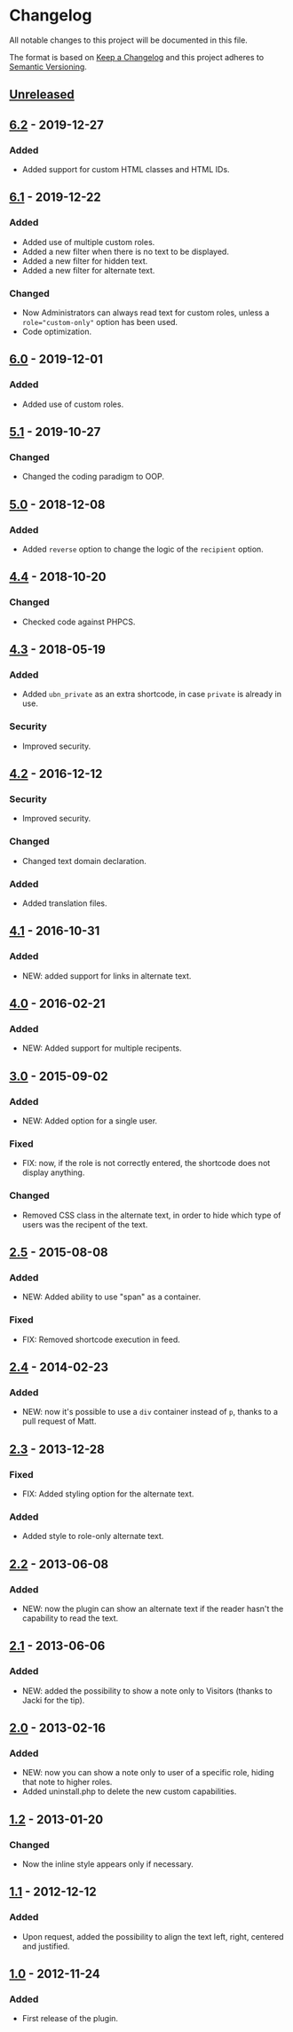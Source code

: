 # Changelog

All notable changes to this project will be documented in this file.

The format is based on [Keep a Changelog](http://keepachangelog.com/en/1.0.0/)
and this project adheres to [Semantic Versioning](http://semver.org/spec/v2.0.0.html).

## [Unreleased]

## [6.2] - 2019-12-27
### Added
* Added support for custom HTML classes and HTML IDs.

## [6.1] - 2019-12-22
### Added
* Added use of multiple custom roles.
* Added a new filter when there is no text to be displayed.
* Added a new filter for hidden text.
* Added a new filter for alternate text.
### Changed
* Now Administrators can always read text for custom roles, unless a `role="custom-only"` option has been used.
* Code optimization.

## [6.0] - 2019-12-01
### Added
* Added use of custom roles.

## [5.1] - 2019-10-27
### Changed
* Changed the coding paradigm to OOP.

## [5.0] - 2018-12-08
### Added
* Added `reverse` option to change the logic of the `recipient` option.

## [4.4] - 2018-10-20
### Changed
* Checked code against PHPCS.

## [4.3] - 2018-05-19
### Added
* Added `ubn_private` as an extra shortcode, in case `private` is already in use.
### Security
* Improved security.

## [4.2] - 2016-12-12
### Security
* Improved security.
### Changed
* Changed text domain declaration.
### Added
* Added translation files.

## [4.1] - 2016-10-31
### Added
* NEW: added support for links in alternate text.

## [4.0] - 2016-02-21
### Added
* NEW: Added support for multiple recipents.

## [3.0] - 2015-09-02
### Added
* NEW: Added option for a single user.
### Fixed
* FIX: now, if the role is not correctly entered, the shortcode does not display anything.
### Changed
* Removed CSS class in the alternate text, in order to hide which type of users was the recipent of the text.

## [2.5] - 2015-08-08
### Added
* NEW: Added ability to use "span" as a container.
### Fixed
* FIX: Removed shortcode execution in feed.

## [2.4] - 2014-02-23
### Added
* NEW: now it's possible to use a `div` container instead of `p`, thanks to a pull request of Matt.

## [2.3] - 2013-12-28
### Fixed
* FIX: Added styling option for the alternate text.
### Added
* Added style to role-only alternate text.

## [2.2] - 2013-06-08
### Added
* NEW: now the plugin can show an alternate text if the reader hasn't the capability to read the text.

## [2.1] - 2013-06-06
### Added
* NEW: added the possibility to show a note only to Visitors (thanks to Jacki for the tip).

## [2.0] - 2013-02-16
### Added
* NEW: now you can show a note only to user of a specific role, hiding that note to higher roles.
* Added uninstall.php to delete the new custom capabilities.

## [1.2] - 2013-01-20
### Changed
* Now the inline style appears only if necessary.

## [1.1] - 2012-12-12
### Added
* Upon request, added the possibility to align the text left, right, centered and justified.

## [1.0] - 2012-11-24
### Added
* First release of the plugin.

[Unreleased]: https://github.com/aldolat/private-content/commits/develop
[6.2]: https://github.com/aldolat/private-content/compare/6.1...6.2
[6.1]: https://github.com/aldolat/private-content/compare/6.0...6.1
[6.0]: https://github.com/aldolat/private-content/compare/5.1...6.0
[5.1]: https://github.com/aldolat/private-content/compare/5.0...5.1
[5.0]: https://github.com/aldolat/private-content/compare/4.4...5.0
[4.4]: https://github.com/aldolat/private-content/compare/4.3...4.4
[4.3]: https://github.com/aldolat/private-content/compare/4.2...4.3
[4.2]: https://github.com/aldolat/private-content/compare/4.1...4.2
[4.1]: https://github.com/aldolat/private-content/compare/4.0...4.1
[4.0]: https://github.com/aldolat/private-content/compare/3.0...4.0
[3.0]: https://github.com/aldolat/private-content/compare/2.5...3.0
[2.5]: https://github.com/aldolat/private-content/compare/v2.4...2.5
[2.4]: https://github.com/aldolat/private-content/compare/v2.3...v2.4
[2.3]: https://github.com/aldolat/private-content/releases/tag/v2.3
[2.2]: https://plugins.trac.wordpress.org/browser/private-content/tags/2.2
[2.1]: https://plugins.trac.wordpress.org/browser/private-content/tags/2.1
[2.0]: https://plugins.trac.wordpress.org/browser/private-content/tags/2.0
[1.2]: https://plugins.trac.wordpress.org/browser/private-content/tags/1.2
[1.1]: https://plugins.trac.wordpress.org/browser/private-content/tags/1.1
[1.0]: https://plugins.trac.wordpress.org/browser/private-content/tags/1.0
